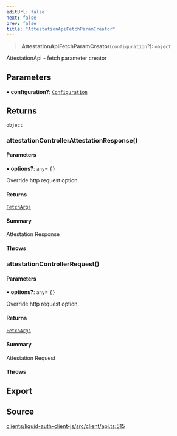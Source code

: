 ```yaml
---
editUrl: false
next: false
prev: false
title: "AttestationApiFetchParamCreator"
---
```


> **AttestationApiFetchParamCreator**(`configuration`?): `object`

AttestationApi - fetch parameter creator

## Parameters

• **configuration?**: [`Configuration`](/reference/typescript/auth/client/classes/configuration/)

## Returns

`object`

### attestationControllerAttestationResponse()

#### Parameters

• **options?**: `any`= `{}`

Override http request option.

#### Returns

[`FetchArgs`](/reference/typescript/auth/client/interfaces/fetchargs/)

#### Summary

Attestation Response

#### Throws

### attestationControllerRequest()

#### Parameters

• **options?**: `any`= `{}`

Override http request option.

#### Returns

[`FetchArgs`](/reference/typescript/auth/client/interfaces/fetchargs/)

#### Summary

Attestation Request

#### Throws

## Export

## Source

[clients/liquid-auth-client-js/src/client/api.ts:515](https://github.com/algorandfoundation/liquid-auth/blob/cec82e963bc03c2622fd80036d3c488643177b1a/clients/liquid-auth-client-js/src/client/api.ts#L515)
